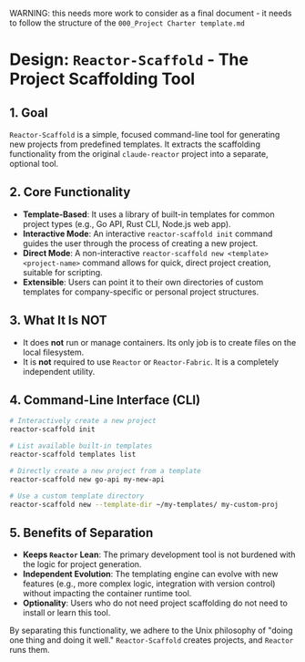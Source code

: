 WARNING: this needs more work to consider as a final document - it needs to follow the structure of the `000_Project Charter template.md`

# Design: `Reactor-Scaffold` - The Project Scaffolding Tool

## 1. Goal

`Reactor-Scaffold` is a simple, focused command-line tool for generating new projects from predefined templates. It extracts the scaffolding functionality from the original `claude-reactor` project into a separate, optional tool.

## 2. Core Functionality

-   **Template-Based**: It uses a library of built-in templates for common project types (e.g., Go API, Rust CLI, Node.js web app).
-   **Interactive Mode**: An interactive `reactor-scaffold init` command guides the user through the process of creating a new project.
-   **Direct Mode**: A non-interactive `reactor-scaffold new <template> <project-name>` command allows for quick, direct project creation, suitable for scripting.
-   **Extensible**: Users can point it to their own directories of custom templates for company-specific or personal project structures.

## 3. What It Is NOT

-   It does **not** run or manage containers. Its only job is to create files on the local filesystem.
-   It is **not** required to use `Reactor` or `Reactor-Fabric`. It is a completely independent utility.

## 4. Command-Line Interface (CLI)

```bash
# Interactively create a new project
reactor-scaffold init

# List available built-in templates
reactor-scaffold templates list

# Directly create a new project from a template
reactor-scaffold new go-api my-new-api

# Use a custom template directory
reactor-scaffold new --template-dir ~/my-templates/ my-custom-proj
```

## 5. Benefits of Separation

-   **Keeps `Reactor` Lean**: The primary development tool is not burdened with the logic for project generation.
-   **Independent Evolution**: The templating engine can evolve with new features (e.g., more complex logic, integration with version control) without impacting the container runtime tool.
-   **Optionality**: Users who do not need project scaffolding do not need to install or learn this tool.

By separating this functionality, we adhere to the Unix philosophy of "doing one thing and doing it well." `Reactor-Scaffold` creates projects, and `Reactor` runs them.

